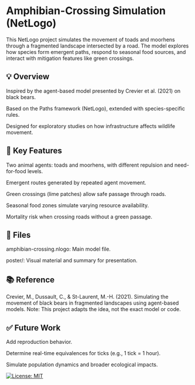 # Amphibian-Crossing Simulation (NetLogo)

This NetLogo project simulates the movement of toads and moorhens through a fragmented landscape intersected by a road. The model explores how species form emergent paths, respond to seasonal food sources, and interact with mitigation features like green crossings.

## 💡 Overview

Inspired by the agent-based model presented by Crevier et al. (2021) on black bears.

Based on the Paths framework (NetLogo), extended with species-specific rules.

Designed for exploratory studies on how infrastructure affects wildlife movement.

## 🐸 Key Features

Two animal agents: toads and moorhens, with different repulsion and need-for-food levels.

Emergent routes generated by repeated agent movement.

Green crossings (lime patches) allow safe passage through roads.

Seasonal food zones simulate varying resource availability.

Mortality risk when crossing roads without a green passage.

## 📁 Files

amphibian-crossing.nlogo: Main model file.

poster/: Visual material and summary for presentation.



## 📚 Reference

Crevier, M., Dussault, C., & St-Laurent, M.-H. (2021). Simulating the movement of black bears in fragmented landscapes using agent-based models.
Note: This project adapts the idea, not the exact model or code.

## ✅ Future Work

Add reproduction behavior.

Determine real-time equivalences for ticks (e.g., 1 tick = 1 hour).

Simulate population dynamics and broader ecological impacts.

[![License: MIT](https://img.shields.io/badge/License-MIT-yellow.svg)](https://opensource.org/licenses/MIT)

